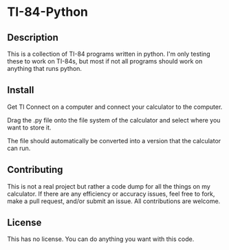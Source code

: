 # TI-84-Python
## Description
This is a collection of TI-84 programs written in python. I'm only testing these to work on TI-84s, but most if not all programs should work on anything that runs python.

## Install
Get TI Connect on a computer and connect your calculator to the computer.

Drag the .py file onto the file system of the calculator and select where you want to store it.

The file should automatically be converted into a version that the calculator can run.

## Contributing
This is not a real project but rather a code dump for all the things on my calculator. If there are any efficiency or accuracy issues, feel free to fork, make a pull request, and/or submit an issue. All contributions are welcome.

## License
This has no license. You can do anything you want with this code.
